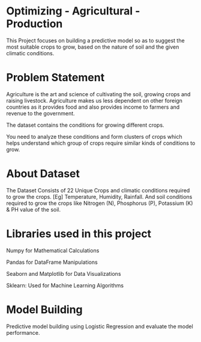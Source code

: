 # Optimizing - Agricultural - Production

This Project focuses on building a predictive model so as to suggest the most suitable crops to grow, based on the nature of soil and the given climatic conditions.

# Problem Statement
Agriculture is the art and science of cultivating the soil, growing crops and raising livestock. Agriculture makes us less dependent on other foreign countries as it provides food and also provides income to farmers and revenue to the government.

The dataset contains the conditions for growing different crops.

You need to analyze these conditions and form clusters of crops which helps understand which group of crops require similar kinds of conditions to grow.

# About Dataset

The Dataset Consists of 22 Unique Crops and climatic conditions required to grow the crops. [Eg] Temperature, Humidity, Rainfall. And soil conditions required to grow the crops like Nitrogen (N), Phosphorus (P), Potassium (K) & PH value of the soil.

# Libraries used in this project

Numpy for Mathematical Calculations

Pandas for DataFrame Manipulations

Seaborn and Matplotlib for Data Visualizations

Sklearn: Used for Machine Learning Algorithms

# Model Building 

Predictive model building using Logistic Regression and evaluate the model performance.
